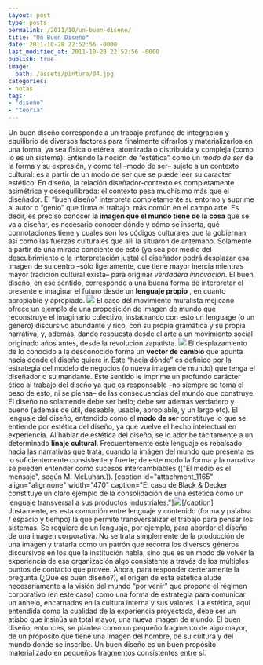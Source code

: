 ```yaml
---
layout: post
type: posts
permalink: /2011/10/un-buen-diseno/
title: "Un Buen Diseño"
date: 2011-10-28 22:52:56 -0000
last_modified_at: 2011-10-28 22:52:56 -0000
publish: true
image:
  path: /assets/pintura/04.jpg
categories:
- notas
tags:
- "diseño"
- "teoría"
---
```

Un buen diseño corresponde a un trabajo profundo de integración y equilibrio de diversos factores para finalmente cifrarlos y materializarlos en una forma, ya sea física o etérea, atomizada o distribuida y compleja (como lo es un sistema). Entiendo la noción de “estética” como un _modo de ser_ de la forma y su expresión, y como tal –modo de ser– sujeto a un contexto cultural: es a partir de un modo de ser que se puede leer su caracter estético. En diseño, la relación diseñador-contexto es completamente asimétrica y desequilibrada: el contexto pesa muchísimo más que el diseñador. El “buen diseño” interpreta completamente su entorno y suprime al autor o “genio” que firma el trabajo, más común en el campo arte. Es decir, es preciso conocer **la imagen que el mundo tiene de la cosa** que se va a diseñar, es necesario conocer dónde y cómo se inserta, qué connotaciones tiene y cuales son los códigos culturales que la gobiernan, así como las fuerzas culturales que allí la situaron de antemano. Solamente a partir de una mirada conciente de esto (ya sea por medio del descubrimiento o la interpretación justa) el diseñador podrá desplazar esa imagen de su centro –sólo ligeramente, que tiene mayor inercia mientras mayor tradición cultural exista– para originar _verdadera innovación_. El buen diseño, en ese sentido, corresponde a una buena forma de interpretar el presente e imaginar el futuro desde un **lenguaje propio** , en cuanto apropiable y apropiado. [![](/assets/uploads/2011/10/image021-453x340.jpg)](/assets/uploads/2011/10/image021.jpg) El caso del movimiento muralista mejicano ofrece un ejemplo de una proposición de imagen de mundo que reconstruye el imaginario colectivo, instaurando con esto un lenguage (o un género) discursivo abundante y rico, con su propia gramática y su propia narrativa, y, además, dando respuesta desde el arte a un movimiento social originado años antes, desde la revolución zapatista. [![](/assets/uploads/2011/10/image011-453x340.jpg)](/assets/uploads/2011/10/image011.jpg) El desplazamiento de lo conocido a la desconocido forma un **vector de cambio** que apunta hacia donde el diseño quiere ir. Este “hacia dónde” es definido por la estrategia del modelo de negocios (o nueva imagen de mundo) que tenga el diseñador o su mandante. Este sentido le imprime un profundo carácter ético al trabajo del diseño ya que es responsable –no siempre se toma el peso de esto, ni se piensa– de las consecuencias del mundo que construye. El diseño no solamende debe ser bello; debe ser además verdadero y bueno (además de útil, deseable, usable, apropiable, y un largo etc). El lenguaje del diseño, entendido como el **modo de ser** constituye lo que se entiende por estética del diseño, ya que vuelve el hecho intelectual en experiencia. Al hablar de estética del diseño, se lo adcribe tácitamente a un determinado **linaje cultural**. Frecuentemente este lenguaje es rebalsado hacia las narrativas que trata, cuando la imágen del mundo que presenta es lo suficientemente consistente y fuerte; de este modo la forma y la narrativa se pueden entender como sucesos intercambiables (("El medio es el mensaje", según M. McLuhan.)). [caption id="attachment_1165" align="alignnone" width="470" caption="El caso de Black & Decker constituye un claro ejemplo de la consolidación de una estética como un lenguaje transversal a sus productos industriales."][![](/assets/uploads/2011/10/image001-470x261.jpg)](/assets/uploads/2011/10/image001.jpg)[/caption]   Justamente, es esta comunión entre lenguaje y contenido (forma y palabra / espacio y tiempo) la que permite transversalizar el trabajo para pensar los sistemas. Se requiere de un lenguaje, por ejemplo, para abordar el diseño de una imagen corporativa. No se trata simplemente de la producción de una imagen y tratarla como un patrón que recorra los diversos géneros discursivos en los que la institución habla, sino que es un modo de volver la experiencia de esa organización algo consistente a través de los múltiples puntos de contacto que provee. Ahora, para responder certeramente la pregunta (¿Qué es buen diseño?), el origen de esta estética alude necesariamente a la visión del mundo “por venir” que propone el régimen corporativo (en este caso) como una forma de estrategia para comunicar un anhelo, encarnados en la cultura interna y sus valores. La estética, aquí entendida como la cualidad de la experiencia proyectada, debe ser un atisbo que insinúa un total mayor, una nueva imagen de mundo. El buen diseño, entonces, se plantea como un pequeño fragmento de algo mayor, de un propósito que tiene una imagen del hombre, de su cultura y del mundo donde se inscribe. Un buen diseño es un buen propósito materializado en pequeños fragmentos consistentes entre sí.
